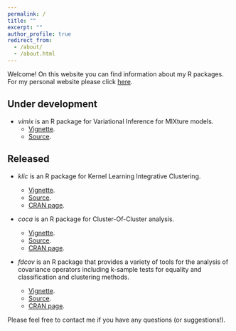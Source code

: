 ```yaml
---
permalink: /
title: ""
excerpt: ""
author_profile: true
redirect_from: 
  - /about/
  - /about.html
---
```


Welcome! On this website you can find information about my R packages. For my  personal website please click [here](https://alessandracabassi.com).

Under development
------
  
* *vimix* is an R package for Variational Inference for MIXture models.
  * [Vignette](https://acabassi.github.io/vimix/articles/vimix.html).
  * [Source](https://github.com/acabassi/vimix).
  
Released
------

* *klic* is an R package for Kernel Learning Integrative Clustering. 
  * [Vignette](https://acabassi.github.io/klic/articles/klic-vignette.html).
  * [Source](https://github.com/acabassi/klic).
  * [CRAN page](https://cran.r-project.org/web/packages/klic/index.html).

* *coca* is an R package for Cluster-Of-Cluster analysis. 
  * [Vignette](https://acabassi.github.io/coca/articles/coca-vignette.html).
  * [Source](https://github.com/acabassi/coca).
  * [CRAN page](https://cran.r-project.org/web/packages/coca/index.html).

* *fdcov* is an R package that provides a variety of tools for the analysis of covariance operators including k-sample tests for equality and classification and clustering methods.
  * [Vignette](https://cran.r-project.org/web/packages/fdcov/vignettes/vignette.html).
  * [Source](https://github.com/acabassi/fdcov).
  * [CRAN page](https://cran.r-project.org/web/packages/fdcov/index.html).

Please feel free to contact me if you have any questions (or suggestions!).
